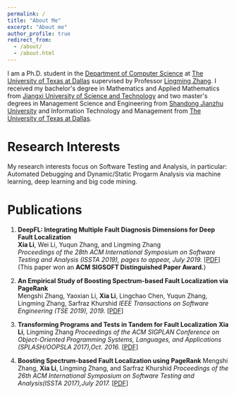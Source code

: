 ```yaml
---
permalink: /
title: "About Me"
excerpt: "About me"
author_profile: true
redirect_from: 
  - /about/
  - /about.html
---
```

I am a Ph.D. student in the [Department of Computer Science](http://cs.utdallas.edu/) at [The University of Texas at Dallas](https://www.utdallas.edu/) supervised by Professor [Lingming Zhang](https://personal.utdallas.edu/~lxz144130/). I received my bachelor's degree in Mathematics and Applied Mathematics from [Jiangxi University of Science and Technology](http://e.jxust.edu.cn/) and two master's degrees in Management Science and Engineering from [Shandong Jianzhu University](https://xwzx2016.sdjzu.edu.cn/english/) and Information Technology and Management from [The University of Texas at Dallas](https://www.utdallas.edu/).

Research Interests
======
My research interests focus on Software Testing and Analysis, in particular: Automated Debugging and Dynamic/Static Progarm Analysis via machine learning, deep learning and big code mining.

Publications
======
1. **DeepFL: Integrating Multiple Fault Diagnosis Dimensions for Deep Fault Localization**     
**Xia Li**, Wei Li, Yuqun Zhang, and Lingming Zhang  
*Proceedings of the 28th ACM International Symposium on Software Testing and Analysis (ISSTA 2019), pages to appear, July 2019.* [[PDF]](https://lx0704.github.io/files/DeepFL.pdf)  
(This paper won an **ACM SIGSOFT Distinguished Paper Award.**) 

2. **An Empirical Study of Boosting Spectrum-based Fault Localization via PageRank**  
Mengshi Zhang, Yaoxian Li, **Xia Li**, Lingchao Chen, Yuqun Zhang, Lingming Zhang, Sarfraz Khurshid
*IEEE Transactions on Software Engineering (TSE 2019), 2019.* [[PDF]](https://lx0704.github.io/files/TSE2019.pdf) 

3. **Transforming Programs and Tests in Tandem for Fault Localization**
**Xia Li**, Lingming Zhang
*Proceedings of the ACM SIGPLAN Conference on Object-Oriented Programming Systems, Languages, and Applications (SPLASH/OOPSLA 2017),Oct. 2016.* [[PDF]](https://lx0704.github.io/files/trapt.pdf)

4. **Boosting Spectrum-based Fault Localization using PageRank**
Mengshi Zhang, **Xia Li**, Lingming Zhang, and Sarfraz Khurshid
*Proceedings of the 26th ACM International Symposium on Software Testing and Analysis(ISSTA 2017),July 2017.* [[PDF]](https://lx0704.github.io/files/pagerank.pdf)
